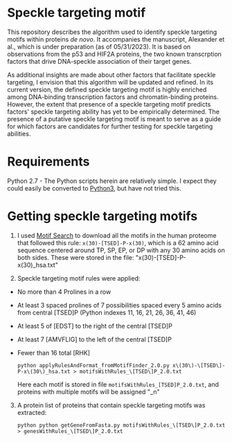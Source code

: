 # Speckle targeting motif
This repository describes the algorithm used to identify speckle targeting motifs within proteins *de novo*. It accompanies the manuscript, Alexander et al., which is under preparation (as of 05/31/2023). It is based on observations from the p53 and HIF2A proteins, the two known transcrption factors that drive DNA-speckle association of their target genes. 

As additional insights are made about other factors that facilitate speckle targeting, I envision that this algorithm will be updated and refined. In its current version, the defined speckle targeting motif is highly enriched among DNA-binding transcription factors and chromatin-binding proteins. However, the extent that presence of a speckle targeting motif predicts factors' speckle targeting ability has yet to be empirically determined. The presence of a putative speckle targeting motif is meant to serve as a guide for which factors are candidates for further testing for speckle targeting abilities. 

# Requirements
Python 2.7 - The Python scripts herein are relatively simple. I expect they could easily be converted to [Python3](https://python2to3.com/), but have not tried this.

# Getting speckle targeting motifs
1. I used [Motif Search](https://www.genome.jp/tools/motif/MOTIF2.html) to download all the motifs in the human proteome that followed this rule: ```x(30)-[TSED]-P-x(30)```, which is a 62 amino acid sequence centered around TP, SP, EP, or DP with any 30 amino acids on both sides. These were stored in the file: "x(30)-[TSED]-P-x(30)_hsa.txt"

2. Speckle targeting motif rules were applied:
  * No more than 4 Prolines in a row
  * At least 3 spaced prolines of 7 possibilities spaced every 5 amino acids from central [TSED]P (Python indexes 11, 16, 21, 26, 36, 41, 46)
  * At least 5 of [EDST] to the right of the central [TSED]P
  * At least 7 [AMVFLIG] to the left of the central [TSED]P
  * Fewer than 16 total [RHK]

    ```python applyRulesAndFormat_fromMotifFinder_2.0.py x\(30\)-\[TSED\]-P-x\(30\)_hsa.txt > motifsWithRules_\[TSED\]P_2.0.txt```

    Here each motif is stored in file ```motifsWithRules_[TSED]P_2.0.txt```, and proteins with multiple motifs will be assigned "\_n"
  
3. A protein list of proteins that contain speckle targeting motifs was extracted:

   ```python python getGeneFromFasta.py motifsWithRules_\[TSED\]P_2.0.txt > genesWithRules_\[TSED\]P_2.0.txt```




